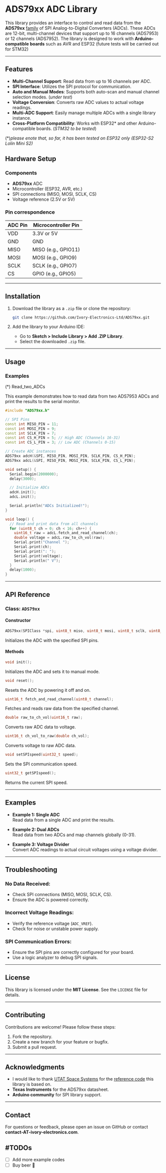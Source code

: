 # ADS79xx ADC Library

This library provides an interface to control and read data from the **ADS79xx** [family](https://www.ti.com/product/ADS7953?utm_source=google&utm_medium=cpc&utm_campaign=asc-null-null-GPN_EN-cpc-pf-google-soas&utm_content=ADS7953&ds_k=ADS7953&DCM=yes&gad_source=1&gclid=Cj0KCQjw1um-BhDtARIsABjU5x61C_Hn-_1tx492KCy7FjdV7nNZp1u41BZIAsCvnCUxpxlU0XBnP1AaAqA-EALw_wcB&gclsrc=aw.ds) of SPI Analog-to-Digital Converters (ADCs). These ADCs are 12-bit, multi-channel devices that support up to 16 channels (ADS7953) or 12 channels (ADS7952). The library is designed to work with **Arduino-compatible boards** such as AVR and ESP32  (future tests will be carried out for STM32)

---

## Features

- **Multi-Channel Support**: Read data from up to 16 channels per ADC.
- **SPI Interface**: Utilizes the SPI protocol for communication.
- **Auto and Manual Modes**: Supports both auto-scan and manual channel selection modes. (_under test_)
- **Voltage Conversion**: Converts raw ADC values to actual voltage readings.
- **Multi-ADC Support**: Easily manage multiple ADCs with a single library instance.
- **Cross-Platform Compatibility**: Works with ESP32* and other Arduino-compatible boards. (_STM32 to be tested_)

(*)_please enote that, so far, it has been tested on ESP32 only (ESP32-S2 Lolin Mini S2)_

## Hardware Setup

### Components

- **ADS79xx** ADC
- Microcontroller (ESP32, AVR, etc.)
- SPI connections (MISO, MOSI, SCLK, CS)
- Voltage reference (2.5V or 5V)

### Pin correspondence

| ADC Pin | Microcontroller Pin |
|---------|---------------------|
| VDD     | 3.3V or 5V          |
| GND     | GND                 |
| MISO    | MISO (e.g., GPIO11)  |
| MOSI    | MOSI (e.g., GPIO9)   |
| SCLK    | SCLK (e.g., GPIO7)   |
| CS      | GPIO (e.g., GPIO5)   |

---

## Installation

1. Download the library as a `.zip` file or clone the repository:

   ```bash
   git clone https://github.com/Ivory-Electronics-Ltd/ADS79xx.git
   ```

2. Add the library to your Arduino IDE:
   - Go to **Sketch > Include Library > Add .ZIP Library**.
   - Select the downloaded `.zip` file.

---

## Usage

### Examples

(*) Read_two_ADCs

This example demonstrates how to read data from two ADS7953 ADCs and print the results to the serial monitor.

```cpp
#include "ADS79xx.h"

// SPI Pins
const int MISO_PIN = 11;
const int MOSI_PIN = 9;
const int SCLK_PIN = 7;
const int CS_H_PIN = 5; // High ADC (Channels 16-31)
const int CS_L_PIN = 3; // Low ADC (Channels 0-15)

// Create ADC instances
ADS79xx adcH(&SPI, MISO_PIN, MOSI_PIN, SCLK_PIN, CS_H_PIN);
ADS79xx adcL(&SPI, MISO_PIN, MOSI_PIN, SCLK_PIN, CS_L_PIN);

void setup() {
  Serial.begin(2000000);
  delay(3000);

  // Initialize ADCs
  adcH.init();
  adcL.init();

  Serial.println("ADCs Initialized!");
}

void loop() {
  // Read and print data from all channels
  for (uint8_t ch = 0; ch < 16; ch++) {
    uint16_t raw = adcL.fetch_and_read_channel(ch);
    double voltage = adcL.raw_to_ch_vol(raw);
    Serial.print("Channel ");
    Serial.print(ch);
    Serial.print(": ");
    Serial.print(voltage);
    Serial.println(" V");
  }
  delay(1000);
}
```

---

## API Reference

### Class: `ADS79xx`

#### Constructor

```cpp
ADS79xx(SPIClass *spi, uint8_t miso, uint8_t mosi, uint8_t sclk, uint8_t cs);
```

Initializes the ADC with the specified SPI pins.

#### Methods

```cpp
void init();

```

Initializes the ADC and sets it to manual mode.

```cpp
void reset();
```

Resets the ADC by powering it off and on.

```cpp
uint16_t fetch_and_read_channel(uint8_t channel);
```

Fetches and reads raw data from the specified channel.

```cpp
double raw_to_ch_vol(uint16_t raw);
```

Converts raw ADC data to voltage.

```cpp
uint16_t ch_vol_to_raw(double ch_vol);
```

Converts voltage to raw ADC data.

```cpp
void setSPIspeed(uint32_t speed);
```

Sets the SPI communication speed.

```cpp
uint32_t getSPIspeed();
```

Returns the current SPI speed.

---

## Examples

- **Example 1: Single ADC**  
  Read data from a single ADC and print the results.

- **Example 2: Dual ADCs**  
  Read data from two ADCs and map channels globally (0-31).

- **Example 3: Voltage Divider**  
  Convert ADC readings to actual circuit voltages using a voltage divider.

---

## Troubleshooting

### No Data Received:

- Check SPI connections (MISO, MOSI, SCLK, CS).
- Ensure the ADC is powered correctly.

### Incorrect Voltage Readings:

- Verify the reference voltage (`ADC_VREF`).
- Check for noise or unstable power supply.

### SPI Communication Errors:

- Ensure the SPI pins are correctly configured for your board.
- Use a logic analyzer to debug SPI signals.

---

## License

This library is licensed under the **MIT License**. See the `LICENSE` file for details.

---

## Contributing

Contributions are welcome! Please follow these steps:

1. Fork the repository.
2. Create a new branch for your feature or bugfix.
3. Submit a pull request.

---

## Acknowledgments

- I would like to thank [UTAT Space Systems](https://github.com/utat-ss) for the [reference code](https://github.com/utat-ss/HERON-lib-common) this library is based on.
- **Texas Instruments** for the ADS79xx datasheet.
- **Arduino community** for SPI library support.

---

## Contact

For questions or feedback, please open an issue on GitHub or contact **contact-AT-ivory-electronics.com**.

## #TODOs

- [ ] Add more example codes
- [ ] Buy beer :beers:

